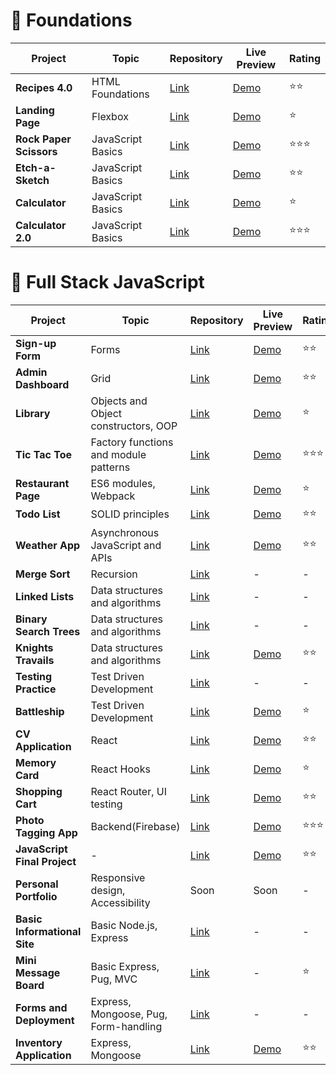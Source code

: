 # 🎈 Foundations

| Project                 | Topic             | Repository                                                                   | Live Preview                                                       | Rating |
| ----------------------- | ----------------- | ---------------------------------------------------------------------------- | ------------------------------------------------------------------ | ------ |
| **Recipes 4.0**         | HTML Foundations  | [Link](https://github.com/creme332/my-odin-projects/tree/main/odin-recipes)  | [Demo](https://creme332.github.io/my-odin-projects/odin-recipes/)  | ⭐⭐     |
| **Landing Page**        | Flexbox           | [Link](https://github.com/creme332/my-odin-projects/tree/main/landing-page)  | [Demo](https://creme332.github.io/my-odin-projects/landing-page/)  | ⭐      |
| **Rock Paper Scissors** | JavaScript Basics | [Link](https://github.com/creme332/my-odin-projects/tree/main/rps-game)      | [Demo](https://creme332.github.io/my-odin-projects/rps-game/)      | ⭐⭐⭐    |
| **Etch-a-Sketch**       | JavaScript Basics | [Link](https://github.com/creme332/my-odin-projects/tree/main/etch-a-sketch) | [Demo](https://creme332.github.io/my-odin-projects/etch-a-sketch/) | ⭐⭐     |
| **Calculator**          | JavaScript Basics | [Link](https://github.com/creme332/my-odin-projects/tree/main/calculator)    | [Demo](https://creme332.github.io/my-odin-projects/calculator/)    | ⭐      |
| **Calculator 2.0**      | JavaScript Basics | [Link](https://github.com/creme332/abacusLite)                               | [Demo](https://creme332.github.io/abacusLite/)                     | ⭐⭐⭐    |

# 🚀 Full Stack JavaScript

| Project                      | Topic                                 | Repository                                                                          | Live Preview                                                              | Rating |
| ---------------------------- | ------------------------------------- | ----------------------------------------------------------------------------------- | ------------------------------------------------------------------------- | ------ |
| **Sign-up Form**             | Forms                                 | [Link](https://github.com/creme332/my-odin-projects/tree/main/sign-up-form)         | [Demo](https://creme332.github.io/my-odin-projects/sign-up-form/)         | ⭐⭐     |
| **Admin Dashboard**          | Grid                                  | [Link](https://github.com/creme332/my-odin-projects/tree/main/admin-dashboard)      | [Demo](https://creme332.github.io/my-odin-projects/admin-dashboard/)      | ⭐⭐     |
| **Library**                  | Objects and Object constructors, OOP  | [Link](https://github.com/creme332/my-odin-projects/tree/main/library)              | [Demo](https://creme332.github.io/my-odin-projects/library/)              | ⭐      |
| **Tic Tac Toe**              | Factory functions and module patterns | [Link](https://github.com/creme332/my-odin-projects/tree/main/tic-tac-toe)          | [Demo](https://creme332.github.io/my-odin-projects/tic-tac-toe/)          | ⭐⭐⭐    |
| **Restaurant Page**          | ES6 modules, Webpack                  | [Link](https://github.com/creme332/my-odin-projects/tree/main/restaurant-page)      | [Demo](https://creme332.github.io/my-odin-projects/restaurant-page/dist/) | ⭐      |
| **Todo List**                | SOLID principles                      | [Link](https://github.com/creme332/my-odin-projects/tree/main/todo-list)            | [Demo](https://creme332.github.io/my-odin-projects/todo-list/dist/)       | ⭐⭐     |
| **Weather App**              | Asynchronous JavaScript and APIs      | [Link](https://github.com/creme332/my-odin-projects/tree/main/weather-app)          | [Demo](https://creme332.github.io/my-odin-projects/weather-app/dist/)     | ⭐⭐     |
| **Merge Sort**               | Recursion                             | [Link](https://github.com/creme332/my-odin-projects/tree/main/merge-sort)           | -                                                                         | -      |
| **Linked Lists**             | Data structures and algorithms        | [Link](https://github.com/creme332/my-odin-projects/tree/main/linked-lists)         | -                                                                         | -      |
| **Binary Search Trees**      | Data structures and algorithms        | [Link](https://github.com/creme332/my-odin-projects/tree/main/binary-search-trees)  | -                                                                         | -      |
| **Knights Travails**         | Data structures and algorithms        | [Link](https://github.com/creme332/my-odin-projects/tree/main/knights-travails)     | [Demo](https://creme332.github.io/my-odin-projects/knights-travails/dist) | ⭐⭐     |
| **Testing Practice**         | Test Driven Development               | [Link](https://github.com/creme332/my-odin-projects/tree/main/testing-practice)     | -                                                                         | -      |
| **Battleship**               | Test Driven Development               | [Link](https://github.com/creme332/my-odin-projects/tree/main/battleship)           | [Demo](https://creme332.github.io/my-odin-projects/battleship/dist)       | ⭐      |
| **CV Application**           | React                                 | [Link](https://github.com/creme332/my-odin-projects/tree/main/cv-project)           | [Demo](https://creme332.github.io/my-odin-projects/cv-project/build)      | ⭐⭐     |
| **Memory Card**              | React Hooks                           | [Link](https://github.com/creme332/my-odin-projects/tree/main/memory-card)          | [Demo](https://creme332.github.io/my-odin-projects/memory-card/build)     | ⭐      |
| **Shopping Cart**            | React Router, UI testing              | [Link](https://github.com/creme332/my-odin-projects/tree/main/shopping-cart)        | [Demo](https://creme332.github.io/my-odin-projects/shopping-cart/build)   | ⭐⭐     |
| **Photo Tagging App**        | Backend(Firebase)                     | [Link](https://github.com/creme332/my-odin-projects/tree/main/photo-tagging)        | [Demo](https://enigma69.web.app/)                                         | ⭐⭐⭐    |
| **JavaScript Final Project** | -                                     | [Link](https://github.com/creme332/my-odin-projects/tree/main/js-final)             | [Demo](https://qkwiqq.web.app/)                                           | ⭐⭐     |
| **Personal Portfolio**       | Responsive design, Accessibility      | Soon                                                                                | Soon                                                                      | -      |
| **Basic Informational Site** | Basic Node.js, Express                | [Link](https://github.com/creme332/my-odin-projects/tree/main/basic-info-site)      | -                                                                         | -      |
| **Mini Message Board**       | Basic Express, Pug, MVC                    | [Link](https://github.com/creme332/my-odin-projects/tree/main/mini-message-board)   | -                                                                         | ⭐      |
| **Forms and Deployment**     | Express, Mongoose, Pug, Form-handling | [Link](https://github.com/creme332/my-odin-projects/tree/main/forms-and-deployment) | -                                                                         | -      |
| **Inventory Application**    | Express, Mongoose                     | [Link](https://github.com/creme332/invento)                                                                            | [Demo](https://invent0.web.app/)                                           | ⭐⭐     |